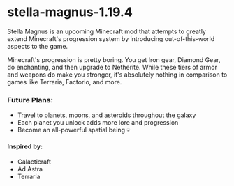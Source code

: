 # stella-magnus-1.19.4

Stella Magnus is an upcoming Minecraft mod that attempts to greatly extend Minecraft's progression system by introducing out-of-this-world aspects to the game.

Minecraft's progression is pretty boring. You get Iron gear, Diamond Gear, do enchanting, and then upgrade to Netherite. While these tiers of armor and weapons do make you stronger, it's absolutely nothing in comparison to games like Terraria, Factorio, and more. 
### Future Plans:
- Travel to planets, moons, and asteroids throughout the galaxy
- Each planet you unlock adds more lore and progression
- Become an all-powerful spatial being 💀

#### Inspired by:
- Galacticraft
- Ad Astra
- Terraria
